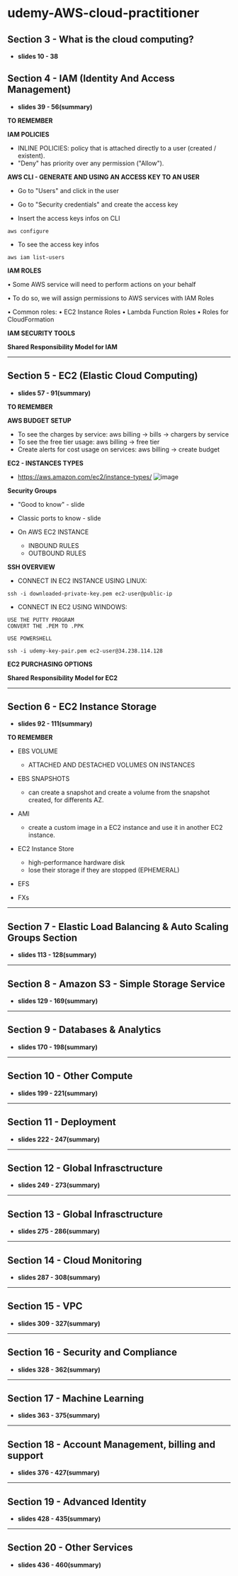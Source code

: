 # udemy-AWS-cloud-practitioner

## Section 3 - What is the cloud computing?

- **slides 10 - 38**

## Section 4 - IAM (Identity And Access Management)

- **slides 39 - 56(summary)**

**TO REMEMBER**

**IAM POLICIES**
  - INLINE POLICIES: policy that is attached directly to a user (created / existent).
  - "Deny" has priority over any permission ("Allow").

**AWS CLI - GENERATE AND USING AN ACCESS KEY TO AN USER**

- Go to "Users" and click in the user

- Go to "Security credentials" and create the access key

- Insert the access keys infos on CLI

```aws configure```

- To see the access key infos

```aws iam list-users```

**IAM ROLES**

• Some AWS service will need to perform actions on your behalf

• To do so, we will assign permissions to AWS services with IAM Roles

• Common roles: • EC2 Instance Roles • Lambda Function Roles • Roles for CloudFormation

**IAM SECURITY TOOLS**

**Shared Responsibility Model for IAM**

---

## Section 5 - EC2 (Elastic Cloud Computing)

- **slides 57 - 91(summary)**

**TO REMEMBER**

**AWS BUDGET SETUP**

- To see the charges by service: aws billing -> bills -> chargers by service
- To see the free tier usage: aws billing -> free tier
- Create alerts for cost usage on services: aws billing -> create budget

**EC2 - INSTANCES TYPES**

- https://aws.amazon.com/ec2/instance-types/
![image](https://github.com/brunadelmourosilva/udemy-AWS-cloud-practitioner/assets/61791877/a5647ed3-54f2-42fd-b34e-afae960cdbe7)

**Security Groups**

- "Good to know" - slide
- Classic ports to know - slide

- On AWS EC2 INSTANCE
  - INBOUND RULES
  - OUTBOUND RULES

**SSH OVERVIEW**

- CONNECT IN EC2 INSTANCE USING LINUX: 

```
ssh -i downloaded-private-key.pem ec2-user@public-ip
```

- CONNECT IN EC2 USING WINDOWS:

```
USE THE PUTTY PROGRAM
CONVERT THE .PEM TO .PPK
```

```
USE POWERSHELL

ssh -i udemy-key-pair.pem ec2-user@34.238.114.128

```

**EC2 PURCHASING OPTIONS**

**Shared Responsibility Model for EC2**

---

## Section 6 - EC2 Instance Storage

- **slides 92 - 111(summary)**

**TO REMEMBER**

- EBS VOLUME
  - ATTACHED AND DESTACHED VOLUMES ON INSTANCES 

- EBS SNAPSHOTS
  - can create a snapshot and create a volume from the snapshot created, for differents AZ. 

- AMI
  - create a custom image in a EC2 instance and use it in another EC2 instance.

- EC2 Instance Store
  - high-performance hardware disk
  - lose their storage if they are stopped (EPHEMERAL) 

- EFS

- FXs

--- 

## Section 7 - Elastic Load Balancing & Auto Scaling Groups Section

- **slides 113 - 128(summary)**

---

## Section 8 - Amazon S3 - Simple Storage Service

- **slides 129 - 169(summary)**

---

## Section 9 - Databases & Analytics

- **slides 170 - 198(summary)**

---

## Section 10 - Other Compute

- **slides 199 - 221(summary)**

---

## Section 11 - Deployment

- **slides 222 - 247(summary)**

---

## Section 12 - Global Infrasctructure

- **slides 249 - 273(summary)**

---

## Section 13 - Global Infrasctructure

- **slides 275 - 286(summary)**

---

## Section 14 - Cloud Monitoring

- **slides 287 - 308(summary)**

---

## Section 15 - VPC

- **slides 309 - 327(summary)**

---

## Section 16 - Security and Compliance

- **slides 328 - 362(summary)**

---

## Section 17 - Machine Learning

- **slides 363 - 375(summary)**

---

## Section 18 - Account Management, billing and support

- **slides 376 - 427(summary)**

---

## Section 19 - Advanced Identity

- **slides 428 - 435(summary)**

---

## Section 20 - Other Services

- **slides 436 - 460(summary)**
